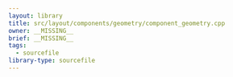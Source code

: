 ```yaml
---
layout: library
title: src/layout/components/geometry/component_geometry.cpp
owner: __MISSING__
brief: __MISSING__
tags:
  - sourcefile
library-type: sourcefile
---
```

